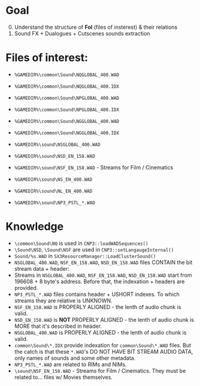 # Goal

0. Understand the structure of __FoI__ (files of insterest) & their relations
1. Sound FX + Dualogues + Cutscenes sounds extraction

# Files of interest:

<!-- * `%GAMEDIR%\sound\IMS` -->
* `%GAMEDIR%\common\Sound\NQGLOBAL_400.WAD`
* `%GAMEDIR%\common\Sound\NQGLOBAL_400.IDX`

* `%GAMEDIR%\common\Sound\NPGLOBAL_400.WAD`
* `%GAMEDIR%\common\Sound\NPGLOBAL_400.IDX`

* `%GAMEDIR%\common\Sound\NGGLOBAL_400.WAD`
* `%GAMEDIR%\common\Sound\NGGLOBAL_400.IDX`

* `%GAMEDIR%\sound\NSGLOBAL_400.WAD`

* `%GAMEDIR%\sound\NSD_EN_158.WAD`
* `%GAMEDIR%\sound\NSF_EN_158.WAD` - Streams for Film / Cinematics

* `%GAMEDIR%\sound\NS_EN_400.WAD`
* `%GAMEDIR%\sound\NL_EN_400.WAD`

* `%GAMEDIR%\sound\NP3_PSTL_*.WAD`

# Knowledge

*  `\common\Sound\NQ` is used in `CNP3::loadWADSequences()`
*  `\Sound\NSD`, `\Sound\NSF` are used in `CNP3::setLangaugeInternal()`
*  `Sound/%s.WAD` in `SX3ResourceManager::LoadClusterSound()`
*  `NSGLOBAL_400.WAD`, `NSF_EN_158.WAD`, `NSD_EN_158.WAD` files CONTAIN the bit stream data + header: <idx><channels><samplerate>
*  Streams in `NSGLOBAL_400.WAD`, `NSF_EN_158.WAD`, `NSD_EN_158.WAD` start from 196608 + 8 byte's address. Before that, the indexation + headers are provided.
*  `NP3_PSTL_*.WAD` files contains header + USHORT indexes. To which streams they are relative is UNKNOWN.
* `NSF_EN_158.WAD` is PROPERLY ALIGNED - the lenth of audio chunk is valid.
* `NSD_EN_158.WAD` is __NOT__ PROPERLY ALIGNED - the lenth of audio chunk is MORE that it's described in header.
* `NSGLOBAL_400.WAD` is PROPERLY ALIGNED - the lenth of audio chunk is valid.
* `common\Sound\*.IDX` provide indexation for `common\Sound\*.WAD` files. But the catch is that these `*.WAD`'s DO NOT HAVE BIT STREAM AUDIO DATA, only names of sounds and some other metadata.
* `NP3_PSTL_*.WAD` are related to RIMs and NIMs.
* `\sound\NSF_EN_158.WAD` - Streams for Film / Cinematics. They must be related to... files w/ Movies themselves.
